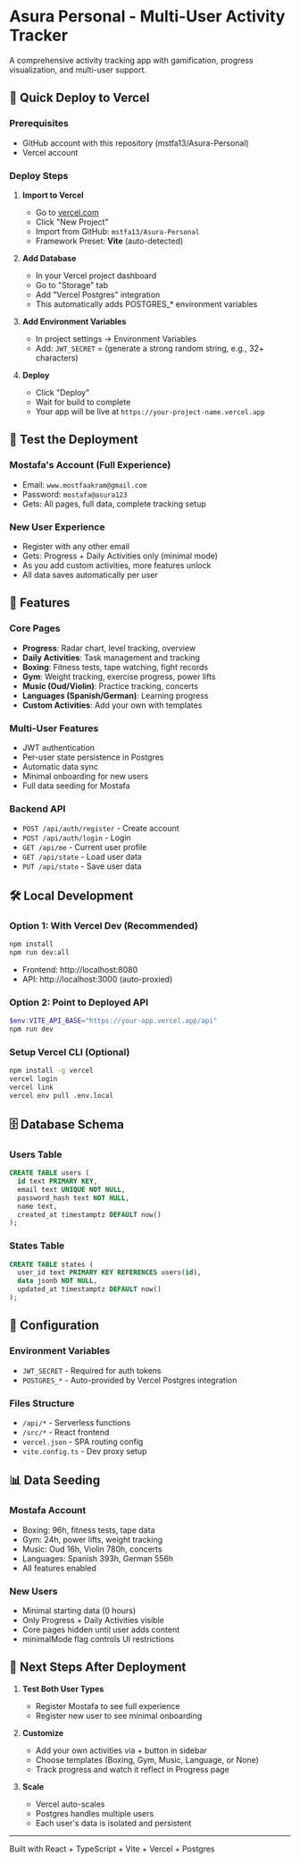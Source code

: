 # Asura Personal - Multi-User Activity Tracker

A comprehensive activity tracking app with gamification, progress visualization, and multi-user support.

## 🚀 Quick Deploy to Vercel

### Prerequisites
- GitHub account with this repository (mstfa13/Asura-Personal)
- Vercel account

### Deploy Steps
1. **Import to Vercel**
   - Go to [vercel.com](https://vercel.com)
   - Click "New Project"
   - Import from GitHub: `mstfa13/Asura-Personal`
   - Framework Preset: **Vite** (auto-detected)

2. **Add Database**
   - In your Vercel project dashboard
   - Go to "Storage" tab
   - Add "Vercel Postgres" integration
   - This automatically adds POSTGRES_* environment variables

3. **Add Environment Variables**
   - In project settings → Environment Variables
   - Add: `JWT_SECRET` = (generate a strong random string, e.g., 32+ characters)

4. **Deploy**
   - Click "Deploy"
   - Wait for build to complete
   - Your app will be live at `https://your-project-name.vercel.app`

## 🧪 Test the Deployment

### Mostafa's Account (Full Experience)
- Email: `www.mostfaakram@gmail.com`
- Password: `mostafa@asura123`
- Gets: All pages, full data, complete tracking setup

### New User Experience
- Register with any other email
- Gets: Progress + Daily Activities only (minimal mode)
- As you add custom activities, more features unlock
- All data saves automatically per user

## 📱 Features

### Core Pages
- **Progress**: Radar chart, level tracking, overview
- **Daily Activities**: Task management and tracking
- **Boxing**: Fitness tests, tape watching, fight records
- **Gym**: Weight tracking, exercise progress, power lifts
- **Music (Oud/Violin)**: Practice tracking, concerts
- **Languages (Spanish/German)**: Learning progress
- **Custom Activities**: Add your own with templates

### Multi-User Features
- JWT authentication
- Per-user state persistence in Postgres
- Automatic data sync
- Minimal onboarding for new users
- Full data seeding for Mostafa

### Backend API
- `POST /api/auth/register` - Create account
- `POST /api/auth/login` - Login
- `GET /api/me` - Current user profile
- `GET /api/state` - Load user data
- `PUT /api/state` - Save user data

## 🛠 Local Development

### Option 1: With Vercel Dev (Recommended)
```bash
npm install
npm run dev:all
```
- Frontend: http://localhost:8080
- API: http://localhost:3000 (auto-proxied)

### Option 2: Point to Deployed API
```powershell
$env:VITE_API_BASE="https://your-app.vercel.app/api"
npm run dev
```

### Setup Vercel CLI (Optional)
```bash
npm install -g vercel
vercel login
vercel link
vercel env pull .env.local
```

## 🗄 Database Schema

### Users Table
```sql
CREATE TABLE users (
  id text PRIMARY KEY,
  email text UNIQUE NOT NULL,
  password_hash text NOT NULL,
  name text,
  created_at timestamptz DEFAULT now()
);
```

### States Table
```sql
CREATE TABLE states (
  user_id text PRIMARY KEY REFERENCES users(id),
  data jsonb NOT NULL,
  updated_at timestamptz DEFAULT now()
);
```

## 🔧 Configuration

### Environment Variables
- `JWT_SECRET` - Required for auth tokens
- `POSTGRES_*` - Auto-provided by Vercel Postgres integration

### Files Structure
- `/api/*` - Serverless functions
- `/src/*` - React frontend
- `vercel.json` - SPA routing config
- `vite.config.ts` - Dev proxy setup

## 📊 Data Seeding

### Mostafa Account
- Boxing: 96h, fitness tests, tape data
- Gym: 24h, power lifts, weight tracking
- Music: Oud 16h, Violin 780h, concerts
- Languages: Spanish 393h, German 556h
- All features enabled

### New Users
- Minimal starting data (0 hours)
- Only Progress + Daily Activities visible
- Core pages hidden until user adds content
- minimalMode flag controls UI restrictions

## 🚀 Next Steps After Deployment

1. **Test Both User Types**
   - Register Mostafa to see full experience
   - Register new user to see minimal onboarding

2. **Customize**
   - Add your own activities via + button in sidebar
   - Choose templates (Boxing, Gym, Music, Language, or None)
   - Track progress and watch it reflect in Progress page

3. **Scale**
   - Vercel auto-scales
   - Postgres handles multiple users
   - Each user's data is isolated and persistent

---

Built with React + TypeScript + Vite + Vercel + Postgres
